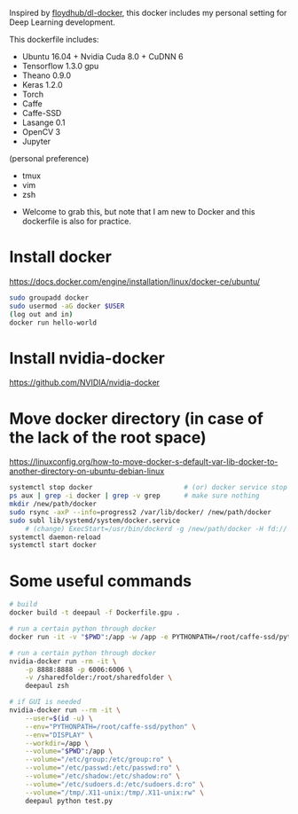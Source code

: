 
Inspired by [floydhub/dl-docker](https://github.com/floydhub/dl-docker), this docker includes my personal setting for Deep Learning development.

This dockerfile includes:
- Ubuntu 16.04 + Nvidia Cuda 8.0 + CuDNN 6
- Tensorflow 1.3.0 gpu
- Theano 0.9.0
- Keras 1.2.0
- Torch
- Caffe
- Caffe-SSD
- Lasange 0.1
- OpenCV 3
- Jupyter

(personal preference)
- tmux
- vim
- zsh

* Welcome to grab this, but note that I am new to Docker and this dockerfile is also for practice. 

# Install docker
https://docs.docker.com/engine/installation/linux/docker-ce/ubuntu/

```bash
sudo groupadd docker
sudo usermod -aG docker $USER
(log out and in)
docker run hello-world
```

# Install nvidia-docker
https://github.com/NVIDIA/nvidia-docker

# Move docker directory (in case of the lack of the root space)
https://linuxconfig.org/how-to-move-docker-s-default-var-lib-docker-to-another-directory-on-ubuntu-debian-linux
```bash
systemctl stop docker                       # (or) docker service stop
ps aux | grep -i docker | grep -v grep      # make sure nothing 
mkdir /new/path/docker
sudo rsync -axP --info=progress2 /var/lib/docker/ /new/path/docker
sudo subl lib/systemd/system/docker.service
    # (change) ExecStart=/usr/bin/dockerd -g /new/path/docker -H fd://
systemctl daemon-reload
systemctl start docker
```

# Some useful commands

```bash
# build
docker build -t deepaul -f Dockerfile.gpu .

# run a certain python through docker
docker run -it -v "$PWD":/app -w /app -e PYTHONPATH=/root/caffe-ssd/python deepaul python xxx.py

# run a certain python through docker
nvidia-docker run -rm -it \
    -p 8888:8888 -p 6006:6006 \
    -v /sharedfolder:/root/sharedfolder \
    deepaul zsh

# if GUI is needed
nvidia-docker run --rm -it \
    --user=$(id -u) \
    --env="PYTHONPATH=/root/caffe-ssd/python" \
    --env="DISPLAY" \
    --workdir=/app \
    --volume="$PWD":/app \
    --volume="/etc/group:/etc/group:ro" \
    --volume="/etc/passwd:/etc/passwd:ro" \
    --volume="/etc/shadow:/etc/shadow:ro" \
    --volume="/etc/sudoers.d:/etc/sudoers.d:ro" \
    --volume="/tmp/.X11-unix:/tmp/.X11-unix:rw" \
    deepaul python test.py
```